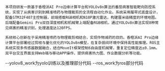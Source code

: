     本项目研发一款基于香橙派AI Pro边缘计算平台和YOLOv8n算法的番茄病害智能靶向防控系统，实现了从病害识别到精准喷药与物理裁剪的全流程自动化作业。系统采用履带式底盘设计，配备STM32F407主控制器，前端搭载RGB相机和N10P激光雷达，构建厘米级精度的环境地图。后端配备Gemini Pro双目深度相机和机械臂上端配备RGB相机，通过YOLOv8n算法实现8种常见病害的精准识别，处理速度达120FPS。

    系统核心创新在于采用精准喷药与物理裁剪相结合，实现作物减药的目的。香橙派AI Pro边缘计算平台部署经过剪枝与量化优化的YOLOv8n模型，在复杂田间环境中保持高性能推理。ROS主系统实现多传感器数据融合，结合MoveIt框架控制6自由度机械臂，重复定位精度达±0.1mm。双平台交互界面支持Web端与移动APP操作，提供病害热力图、作业数据分析等功能。

--yolov8_work为yolo训练以及推理部分代码
--ros_work为ros部分代码
  
